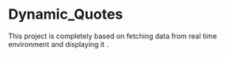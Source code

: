 # Dynamic_Quotes
This project is completely based on fetching data from real time environment and displaying it .
